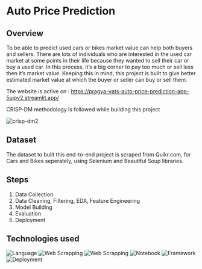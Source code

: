 # Auto Price Prediction

## Overview
To be able to predict used cars or bikes market value can help both buyers and sellers. 
There are lots of individuals who are interested in the used car market at some points in their life because they wanted to sell their car or buy a used car. In this process, it’s a big corner to pay too much or sell less then it’s market value. Keeping this in mind, this project is built to give better estimated market value at which the buyer or seller can buy or sell them.

The website is active on : https://pragya-vats-auto-price-prediction-app-5ujpv2.streamlit.app/

CRISP-DM methodology is followed while building this project

![crisp-dm2](https://user-images.githubusercontent.com/100039012/207263787-aa362f1f-fda4-407e-b585-129b812e36a0.jpeg)


## Dataset
The dataset to bulit this end-to-end project is scraped from Quikr.com, for Cars and Bikes seperately, using Selenium and Beautiful Soup libraries.


## Steps
1. Data Collection
2. Data Cleaning, Filtering, EDA, Feature Engineering
3. Model Building
4. Evaluation
5. Deployment

## Technologies used 
![Language](https://img.shields.io/badge/Language-Python-blue)
![Web Scrapping](https://img.shields.io/badge/Web%20Scrapping-Selenium-green)
![Web Scrapping](https://img.shields.io/badge/Web%20Scrapping-BeautifulSoup-blue)
![Notebook](https://img.shields.io/badge/Notebook-Jupyter-green)
![Framework](https://img.shields.io/badge/Framework-Streamlit-black)
![Deployment](https://img.shields.io/badge/Deployment-AWS-orange)



